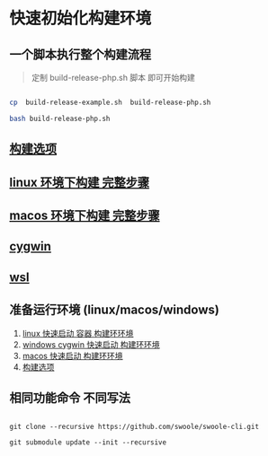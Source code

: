 # 快速初始化构建环境

## 一个脚本执行整个构建流程

> 定制 build-release-php.sh 脚本 即可开始构建

```bash

cp  build-release-example.sh  build-release-php.sh

bash build-release-php.sh

```

## [构建选项](../../docs/options.md)

## [linux 环境下构建 完整步骤](../../docs/linux.md)

## [macos 环境下构建 完整步骤](../../docs/macOS.md)

## [cygwin](../../docs/Cygwin.md)

## [wsl](../../docs/wsl.md)

## 准备运行环境 (linux/macos/windows)

1. [ linux 快速启动 容器 构建环环境 ](linux/README.md)
1. [ windows cygwin 快速启动 构建环环境 ](windows/README.md)
1. [ macos 快速启动 构建环环境 ](macos/README.md)
1. [ 构建选项 ](../../docs/options.md)

## 相同功能命令 不同写法

```shell

git clone --recursive https://github.com/swoole/swoole-cli.git

git submodule update --init --recursive

```
